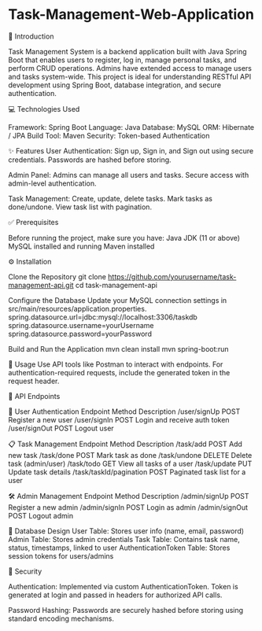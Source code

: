 # Task-Management-Web-Application

📌 Introduction

Task Management System is a backend application built with Java Spring Boot that enables users to register, log in, manage personal tasks, and perform CRUD operations. Admins have extended access to manage users and tasks system-wide.
This project is ideal for understanding RESTful API development using Spring Boot, database integration, and secure authentication.

💻 Technologies Used

Framework: Spring Boot
Language: Java
Database: MySQL
ORM: Hibernate / JPA
Build Tool: Maven
Security: Token-based Authentication

✨ Features
User Authentication:
Sign up, Sign in, and Sign out using secure credentials.
Passwords are hashed before storing.

Admin Panel:
Admins can manage all users and tasks.
Secure access with admin-level authentication.

Task Management:
Create, update, delete tasks.
Mark tasks as done/undone.
View task list with pagination.

✅ Prerequisites

Before running the project, make sure you have:
Java JDK (11 or above)
MySQL installed and running
Maven installed

⚙️ Installation

Clone the Repository
git clone https://github.com/yourusername/task-management-api.git
cd task-management-api

Configure the Database
Update your MySQL connection settings in src/main/resources/application.properties.
spring.datasource.url=jdbc:mysql://localhost:3306/taskdb
spring.datasource.username=yourUsername
spring.datasource.password=yourPassword

Build and Run the Application
mvn clean install
mvn spring-boot:run

🧪 Usage
Use API tools like Postman to interact with endpoints. For authentication-required requests, include the generated token in the request header.

📡 API Endpoints

🔐 User Authentication
Endpoint	Method	Description
/user/signUp	POST	Register a new user
/user/signIn	POST	Login and receive auth token
/user/signOut	POST	Logout user

📋 Task Management
Endpoint	Method	Description
/task/add	POST	Add new task
/task/done	POST	Mark task as done
/task/undone	DELETE	Delete task (admin/user)
/task/todo	GET	View all tasks of a user
/task/update	PUT	Update task details
/task/taskId/pagination	POST	Paginated task list for a user

🛠️ Admin Management
Endpoint	Method	Description
/admin/signUp	POST	Register a new admin
/admin/signIn	POST	Login as admin
/admin/signOut	POST	Logout admin

🧩 Database Design
User Table: Stores user info (name, email, password)
Admin Table: Stores admin credentials
Task Table: Contains task name, status, timestamps, linked to user
AuthenticationToken Table: Stores session tokens for users/admins

🔐 Security

Authentication:
Implemented via custom AuthenticationToken. Token is generated at login and passed in headers for authorized API calls.

Password Hashing:
Passwords are securely hashed before storing using standard encoding mechanisms.



